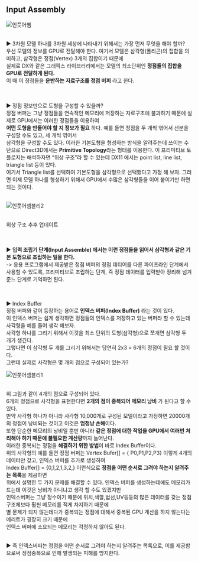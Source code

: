 ## Input Assembly

![인풋어쎔](https://user-images.githubusercontent.com/43705434/120779419-036eec00-c562-11eb-84b0-b42e3f914c14.PNG)<br>
<br>

▶ 3차원 모델 하나를 3차원 세상에 나타내기 위해서는 가장 먼저 무엇을 해야 할까?<br>
우선 모델의 정보를 GPU로 전달해야 한다. 여기서 모델은 삼각형(폴리곤)의 집합을 의미하고, 삼각형은 정점(Vertex) 3개의 집합이기 때문에<br>
실제로 DX와 같은 그래픽스 라이브러리에서는 모델의 최소단위인 **정점들의 집합을 GPU로 전달하게 된다.** <br>
이 때 이 정점들을 **운반하는 자료구조를 정점 버퍼** 라고 한다.<br>
<br>
<br>

▶ 정점 정보만으로 도형을 구성할 수 있을까?<br>
정점 버퍼는 그냥 정점들을 연속적인 메모리에 저장하는 자료구조에 불과하기 때문에 실제로 GPU에서는 이러한 정점들을 이용하여<br>
**어떤 도형을 만들어야 할 지 정보가 필요** 하다. 예를 들면 정점을 두 개씩 엮어서 선분을 구성할 수도 있고, 세 개씩 엮어서<br>
삼각형을 구성할 수도 있다. 이러한 기본도형을 형성하는 방식을 알려주는데 쓰이는 수단으로 Direct3D에서는 **Primitive Topology**라는 형태를 이용한다.
이 프리미티브 토폴로지는 해석하자면 “위상 구조”라 할 수 있는데 DX11 에서는 point list, line list, triangle list 등이 있다.<br>
여기서 Triangle list를 선택하여 기본도형을 삼각형으로 선택했다고 가정 해 보자. 그러면 이제 모델 하나를 형성하기 위해서 GPU에서 수많은 삼각형들을
이어 붙이기만 하면 되는 것이다.<br>
<br>

![인풋어셈블리2](https://user-images.githubusercontent.com/43705434/120767498-327f6080-c556-11eb-8a07-d8fd23b468ee.PNG)<br>
<br>

위상 구조 추후 업데이트<br>
<br>
<br>

▶ **입력 조립기 단계(Input Assemble) 에서는 이런 정점들을 읽어서 삼각형과 같은 기본 도형으로 조립하는 일을 한다.**<br>
-> 응용 프로그램에서 제공받은 정점 버퍼의 정점 데티어를 다른 파이프라인 단계에서 사용할 수 있도록, 프리미티브로 조립하는 단계, 즉 정점 데이터를 입력받아 정리해 넘겨준느 단계로 기억하면 된다.<br>
<br>
<br>

▶ Index Buffer <br>
정점 버퍼와 같이 등장하는 용어로 **인덱스 버퍼(Index Buffer)** 라는 것이 있다.<br>
이 인덱스 버퍼는 쉽게 생각하면 정점들의 인덱스를 저장하고 있는 버퍼라 할 수 있는데 사각형을 예를 들어 생각 해보자.<br>
사각형 하나를 그리기 위해서 이것을 최소 단위의 도형(삼각형)으로 쪼개면 삼각형 두 개가 생긴다.<br>
그렇다면 이 삼각형 두 개를 그리기 위해서는 당연히 2x3 = 6개의 정점이 필요 할 것이다.<br>
그런데 실제로 사각형은 몇 개의 점으로 구성되어 있는가?<br>

![인풋어셈블리1](https://user-images.githubusercontent.com/43705434/120767496-327f6080-c556-11eb-8d8f-50b69e386e14.PNG)<br>
<br>

위 그림과 같이 4개의 점으로 구성되어 있다.<br>
6개의 정점으로 사각형을 표현한다면 **2개의 점이 중복되어 메모리 낭비** 가 된다고 할 수 있다.<br>
만약 사각형 하나가 아니라 사각형 10,000개로 구성된 모델이라고 가정하면 20000개의 정점이 낭비되는 것이고 이것은 **엄청낭 손해**이다.<br>
또한 단순한 메모리의 낭비일 뿐만 아니라 **같은 정점에 대한 작업을 GPU에서 여러번 처리해야 하기 때문에 불필요한 계산량**까지 늘어난다.<br>
이러한 중복되는 정점을 **해결하기 위한 방법**이 바로 Index Buffer이다.<br>
위의 사각형의 예를 들면 정점 버퍼는 Vertex Bufer[] = { P0,P1,P2,P3} 이렇게 4개의 데이터만 갖고, 인덱스 버퍼를 추가로 생성하여<br>
Index Buffer[] = {0,1,2,1,3,2,} 이런식으로 **정점을 어떤 순서로 그려야 하는지 알려주는 목록**을 제공하면<br>
위에서 설명한 두 가지 문제를 해결할 수 있다. 인덱스 버퍼를 생성하는데에도 메모리가 드는데 이것은 낭비가 아니냐고 생각 할 수도 있겠지만<br>
인덱스버퍼는 그냥 정수이기 때문에 위치,색깔,법선,UV등등의 많은 데이터를 갖는 정점 구조체보다 훨씬 메모리를 적게 차지하기 때문에<br>
별 문제가 되지 않는데다가 중복되는 정점에 대해서 중복된 GPU 계산을 하지 않는다는 메리트가 굉장히 크기 때문에<br>
인덱스 버퍼에 소요되는 메모리는 걱정하지 않아도 된다.<br>
<br>

▶ 즉 인덱스버퍼는 정점을 어떤 순서로 그려야 하는지 알려주는 목록으로, 이를 제공함으로써 정점중복으로 인해 발생되는 피해를 방지한다.<br> 
<br>
<br>
